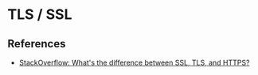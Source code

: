 # TLS / SSL


## References

* [StackOverflow: What's the difference between SSL, TLS, and HTTPS?](http://security.stackexchange.com/questions/5126/whats-the-difference-between-ssl-tls-and-https)
